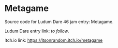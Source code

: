 # Metagame

Source code for Ludum Dare 46 jam entry: Metagame.

Ludum Dare entry link: _to follow_.

Itch.io link: https://itsonrandom.itch.io/metagame
